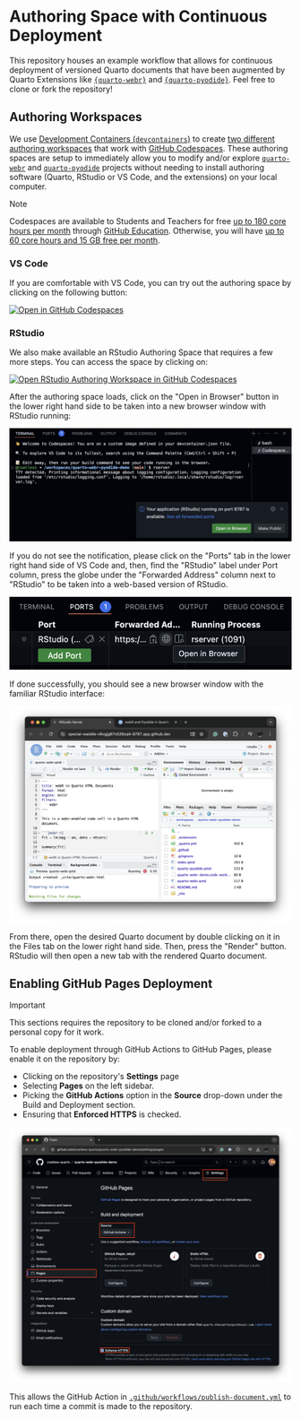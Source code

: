 # Authoring Space with Continuous Deployment

This repository houses an example workflow that allows for continuous deployment of versioned Quarto documents that have been augmented by Quarto Extensions like [`{quarto-webr}`](https://github.com/coatless/quarto-webr) and [`{quarto-pyodide}`](https://github.com/coatless-quarto/pyodide). Feel free to clone or fork the repository!

## Authoring Workspaces

We use [Development Containers (`devcontainers`)](https://containers.dev/) to create [two different authoring workspaces](.devcontainer/) that work with [GitHub Codespaces](https://github.com/features/codespaces). These authoring spaces are setup to immediately allow you to modify and/or explore [`quarto-webr`](https://github.com/coatless/quarto-webr) and [`quarto-pyodide`](https://github.com/coatless-quarto/pyodide) projects without needing to install authoring software (Quarto, RStudio or VS Code, and the extensions) on your local computer.

> [!NOTE] 
> 
> Codespaces are available to Students and Teachers for free [up to 180 core hours per month](https://docs.github.com/en/education/manage-coursework-with-github-classroom/integrate-github-classroom-with-an-ide/using-github-codespaces-with-github-classroom#about-github-codespaces) through [GitHub Education](https://education.github.com/). Otherwise, you will have [up to 60 core hours and 15 GB free per month](https://github.com/features/codespaces#pricing).


### VS Code 

If you are comfortable with VS Code, you can try out the authoring space by clicking on the following button:

[![Open in GitHub Codespaces](https://github.com/codespaces/badge.svg)](https://codespaces.new/coatless-quarto/quarto-webr-pyodide-demo?devcontainer_path=.devcontainer%2Fvs-code%2Fdevcontainer.json)

### RStudio

We also make available an RStudio Authoring Space that requires a few more steps. You can access the space by clicking on:

[![Open RStudio Authoring Workspace in GitHub Codespaces](https://github.com/codespaces/badge.svg)](https://codespaces.new/coatless-quarto/quarto-webr-pyodide-demo?devcontainer_path=.devcontainer%2Frstudio%2Fdevcontainer.json)

After the authoring space loads, click on the "Open in Browser" button in the lower right hand side to be taken into a new browser window with RStudio running: 

![Terminal tab with "Your application (RStudio) is running on" notification with "Open in Browser" button](images/vs-code-terminal-launch-rstudio-notification-closeup.png)

If you do not see the notification, please click on the "Ports" tab in the lower right hand side of VS Code and, then, find the "RStudio" label under Port column, press the globe under the "Forwarded Address" column next to "RStudio" to be taken into a web-based version of RStudio.

![Port tab showing the `RStudio` Process with the Globe Highlighted to "Open In Browser"](images/vs-code-port-tab-open-rstudio-globe.png)

If done successfully, you should see a new browser window with the familiar RStudio interface:

![Full RStudio authoring workspace](images/rstudio-authoring-workspace-launched.png)

From there, open the desired Quarto document by double clicking on it in the Files tab on the lower right hand side. Then, press the "Render" button. RStudio will then open a new tab with the rendered Quarto document. 

## Enabling GitHub Pages Deployment

> [!IMPORTANT]
> 
> This sections requires the repository to be cloned and/or forked to a personal copy for it work.

To enable deployment through GitHub Actions to GitHub Pages, please enable it on the repository by:

- Clicking on the repository's **Settings** page
- Selecting **Pages** on the left sidebar.
- Picking the **GitHub Actions** option in the **Source** drop-down under the Build and Deployment section.
- Ensuring that **Enforced HTTPS** is checked. 

[![Example annotation of the repository's Settings page for GitHub Actions deployment][1]][1]

This allows the GitHub Action in [`.github/workflows/publish-document.yml`](.github/workflows/publish-document.yml) to run each time a commit is made to the repository.

  [1]: images/enable-github-pages-via-actions.png